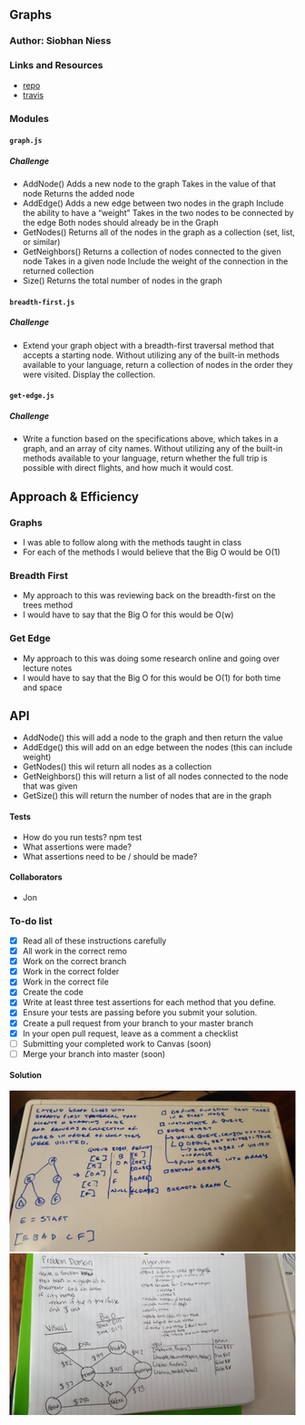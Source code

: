 ## Graphs

### Author: Siobhan Niess

### Links and Resources
* [repo](https://github.com/niesssiobhan/data-structures-and-algorithms/tree/master/code-challenges/graph)
* [travis](https://www.travis-ci.com/niesssiobhan/data-structures-and-algorithms)

### Modules
#### `graph.js`
##### Challenge
* AddNode()
Adds a new node to the graph
Takes in the value of that node
Returns the added node
* AddEdge()
Adds a new edge between two nodes in the graph
Include the ability to have a “weight”
Takes in the two nodes to be connected by the edge
Both nodes should already be in the Graph
* GetNodes()
Returns all of the nodes in the graph as a collection (set, list, or similar)
* GetNeighbors()
Returns a collection of nodes connected to the given node
Takes in a given node
Include the weight of the connection in the returned collection
* Size()
Returns the total number of nodes in the graph
#### `breadth-first.js`
##### Challenge
* Extend your graph object with a breadth-first traversal method that accepts a starting node. Without utilizing any of the built-in methods available to your language, return a collection of nodes in the order they were visited. Display the collection.
#### `get-edge.js`
##### Challenge 
* Write a function based on the specifications above, which takes in a graph, and an array of city names. Without utilizing any of the built-in methods available to your language, return whether the full trip is possible with direct flights, and how much it would cost.

## Approach & Efficiency
### Graphs
* I was able to follow along with the methods taught in class 
* For each of the methods I would believe that the Big O would be O(1)
### Breadth First
* My approach to this was reviewing back on the breadth-first on the trees method
* I would have to say that the Big O for this would be O(w)
### Get Edge
* My approach to this was doing some research online and going over lecture notes 
* I would have to say that the Big O for this would be O(1) for both time and space

## API
* AddNode() this will add a node to the graph and then return the value 
* AddEdge() this will add on an edge between the nodes (this can include weight)
* GetNodes() this wil return all nodes as a collection
* GetNeighbors() this will return a list of all nodes connected to the node that was given
* GetSize() this will return the number of nodes that are in the graph

#### Tests
* How do you run tests?
npm test
* What assertions were made?
* What assertions need to be / should be made?

#### Collaborators
* Jon

### To-do list
- [x] Read all of these instructions carefully
- [x] All work in the correct remo
- [x] Work on the correct branch
- [x] Work in the correct folder
- [x] Work in the correct file
- [x] Create the code
- [x] Write at least three test assertions for each method that you define.
- [x] Ensure your tests are passing before you submit your solution.
- [x] Create a pull request from your branch to your master branch
- [x] In your open pull request, leave as a comment a checklist
- [ ] Submitting your completed work to Canvas (soon)
- [ ] Merge your branch into master (soon)

#### Solution
![Whiteboard Image for ](./assets/breadth-first.jpg)
![Whiteboard Image for ](./assets/get-edge.jpg)